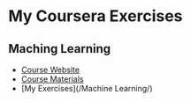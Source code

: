 # My Coursera Exercises

## Maching Learning
* [Course Website](https://www.coursera.org/learn/machine-learning)
* [Course Materials](http://cs229.stanford.edu/materials.html)
* [My Exercises](/Machine Learning/)
